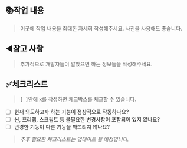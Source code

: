 ## 📚작업 내용

> 이곳에 작업 내용을 최대한 자세히 작성해주세요. 사진을 사용해도 좋습니다.

## ◀️참고 사항

> 추가적으로 개발자들이 알았으면 하는 정보들을 작성해주세요.

## ✅체크리스트

> `[ ]`안에 x를 작성하면 체크박스를 체크할 수 있습니다.

- [ ] 현재 의도하고자 하는 기능이 정상적으로 작동하나요?
- [ ] 씬, 프리팹, 스크립트 등 불필요한 변경사항이 포함되어 있지 않나요?
- [ ] 변경한 기능이 다른 기능을 깨뜨리지 않나요?

> *추후 필요한 체크리스트는 업데이트 될 예정입니다.*
